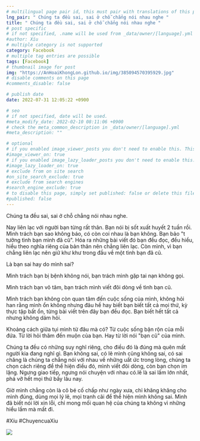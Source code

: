 ```yaml
---
# multilingual page pair id, this must pair with translations of this page. (This name must be unique)
lng_pair: " Chúng ta đều sai, sai ở chỗ chẳng nói nhau nghe "
title: " Chúng ta đều sai, sai ở chỗ chẳng nói nhau nghe "
# post specific
# if not specified, .name will be used from _data/owner/[language].yml
#author: Xíu
# multiple category is not supported
category: Facebook
# multiple tag entries are possible
tags: [Facebook]
# thumbnail image for post
img: "https://AnHoaiKhongLon.github.io/img/385094570395929.jpg"
# disable comments on this page
#comments_disable: false

# publish date
date: 2022-07-31 12:05:22 +0900

# seo
# if not specified, date will be used.
#meta_modify_date: 2022-02-10 08:11:06 +0900
# check the meta_common_description in _data/owner/[language].yml
#meta_description: ""

# optional
# if you enabled image_viewer_posts you don't need to enable this. This is only if image_viewer_posts = false
#image_viewer_on: true
# if you enabled image_lazy_loader_posts you don't need to enable this. This is only if image_lazy_loader_posts = false
#image_lazy_loader_on: true
# exclude from on site search
#on_site_search_exclude: true
# exclude from search engines
#search_engine_exclude: true
# to disable this page, simply set published: false or delete this file
#published: false
---
```


<!-- outline-start -->

Chúng ta đều sai, sai ở chỗ chẳng nói nhau nghe.

Nay liên lạc với người bạn từng rất thân. Bạn nói bị sốt xuất huyết 2 tuần rồi. Mình trách bạn sao không báo, có còn coi nhau là bạn không. Bạn bảo "t tưởng tình bạn mình đã cũ". Hóa ra những bài viết đó bạn đều đọc, đều hiểu, hiểu theo nghĩa riêng của bản thân nên chẳng liên lạc. Còn mình, vì bạn chẳng liên lạc nên giữ khư khư trong đầu về một tình bạn đã cũ.

Là bạn sai hay do mình sai?

Mình trách bạn bị bệnh không nói, bạn trách mình gặp tai nạn không gọi.

Mình trách bạn vô tâm, bạn trách mình viết đôi dòng về tình bạn cũ.

Mình trách bạn không còn quan tâm đến cuộc sống của mình, không hỏi han rằng mình ổn không nhưng đâu hề hay biết bạn biết tất cả mọi thứ, kỳ thực tập bất ổn, từng bài viết trên đây bạn đều đọc. Bạn biết hết tất cả nhưng không dám hỏi.

Khoảng cách giữa tụi mình từ đâu mà có? Từ cuộc sống bận rộn của mỗi đứa. Từ lời hỏi thăm đến muộn của bạn. Hay từ lời nói "bạn cũ" của mình.

Chúng ta đều có những suy nghĩ riêng, cho điều đó là đúng mà quên mất người kia đang nghĩ gì. Bạn không sai, có lẽ mình cũng không sai, có sai chăng là chúng ta chẳng nói với nhau về những uất ức trong lòng, chúng ta chọn cách riêng để thể hiện điều đó, mình viết đôi dòng, còn bạn chọn im lặng. Ngưng giao tiếp, ngưng nói chuyện với nhau có.lẽ là sai lầm lớn nhất, phá vỡ hết mọi thứ bấy lâu nay.

Giờ mình chẳng còn là cô bé cố chấp như ngày xưa, chỉ khăng khăng cho mình đúng, dùng mọi lý lẽ, mọi tranh cãi để thể hiện mình không sai. Mình đã biết nói lời xin lỗi, chỉ mong mối quan hệ của chúng ta không vì những hiểu lầm mà mất đi.

#Xíu
#ChuyencuaXiu

<!-- outline-end -->

<img src= "https://AnHoaiKhongLon.github.io/img/385094570395929.jpg">